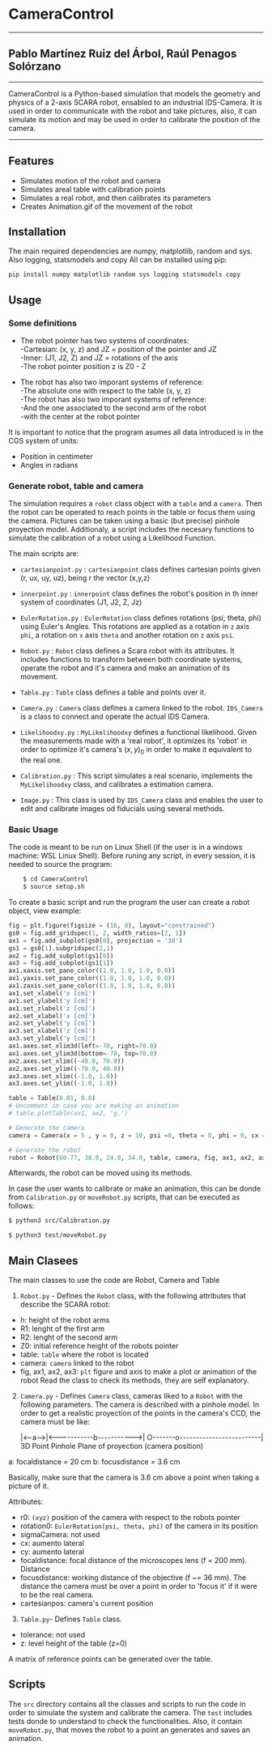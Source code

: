 # CameraControl

___

## Pablo Martínez Ruiz del Árbol, Raúl Penagos Solórzano
___

CameraControl is a Python-based simulation that models the geometry and physics of a 2-axis SCARA robot, ensabled to an industrial IDS-Camera. It is used in order to communicate with the robot and take pictures, also, it can simulate its motion and may be used in order to calibrate the position of the camera.
___



## Features

- Simulates motion of the robot and camera
- Simulates areal table with calibration points
- Simulates a real robot, and then calibrates its parameters
- Creates Animation.gif of the movement of the robot


## Installation

The main required dependencies are numpy, matplotlib, random and sys. Also logging, statsmodels and copy  All can be installed using pip:

```bash
pip install numpy matplotlib random sys logging statsmodels copy
```

## Usage


### Some definitions                                                 
- The robot pointer has two systems of coordinates:                
 -Cartesian: (x, y, z) and JZ = position of the pointer and JZ     
 -Inner: (J1, J2, Z) and JZ = rotations of the axis                
 -The robot pointer position z is Z0 - Z                           

- The robot has also two imporant systems of reference:            
 -The absolute one with respect to the table (x, y, z)         
 -The robot has also two imporant systems of reference:       
 -And the one associated to the second arm of the robot        
 -with the center at the robot pointer                        


It is important to notice that the program asumes all data introduced is in the CGS system of units:
- Position in centimeter
- Angles in radians 

### Generate robot, table and camera

The simulation requires a `robot` class object with a `table` and a `camera`. Then the robot can be operated to reach points in the table or focus them using the camera. Pictures can be taken using a basic (but precise) pinhole proyection model. Additionaly, a script includes the necesary functions to simulate the calibration of a robot using a Likelihood Function.



The main scripts are:

- `cartesianpoint.py` : `cartesianpoint` class defines cartesian points given (r, ux, uy, uz), being r the vector (x,y,z)
- `innerpoint.py` : `innerpoint` class defines the robot's position in th inner system of coordinates (J1, J2, Z, Jz)
- `EulerRotation.py` : `EulerRotation` class defines rotations (psi, theta, phi) using Euler's Angles. This rotations are applied as a rotation in `z` axis `phi`, a rotation on `x` axis `theta` and another rotation on `z` axis `psi`.
 
- `Robot.py` : `Robot` class defines a Scara robot with its attributes. It includes functions to transform between both coordinate systems, operate the robot and it's camera and make an animation of its movement.
- `Table.py` : `Table` class defines a table and points over it.
- `Camera.py` : `Camera` class defines a camera linked to the robot. `IDS_Camera` is a class to connect and operate the actual IDS Camera.
- `Likelihoodxy.py` : `MyLikelihoodxy` defines a functional likelihood. Given the measurements made with a 'real robot', it optimizes its 'robot' in order to optimize it's camera's $(x,y)_0$ in order to make it equivalent to the real one.
- `Calibration.py` : This script simulates a real scenario, implements the `MyLikelihoodxy` class, and calibrates a estimation camera.
  
- `Image.py` : This class is used by `IDS_Camera` class and enables the user to edit and calibrate images od fiducials using several methods.

### Basic Usage

The code is meant to be run on Linux Shell (if the user is in a windows machine: WSL Linux Shell).
Before runing any script, in every session, it is needed to source the program:

```bash
    $ cd CameraControl
    $ source setup.sh
```

To create a basic script and run the program the user can create a robot object, view example: 

```python
fig = plt.figure(figsize = (16, 8), layout="constrained")
gs0 = fig.add_gridspec(1, 2, width_ratios=[2, 1])
ax1 = fig.add_subplot(gs0[0], projection = '3d')
gs1 = gs0[1].subgridspec(2,1)
ax2 = fig.add_subplot(gs1[0])
ax3 = fig.add_subplot(gs1[1])
ax1.xaxis.set_pane_color((1.0, 1.0, 1.0, 0.0))
ax1.yaxis.set_pane_color((1.0, 1.0, 1.0, 0.0))
ax1.zaxis.set_pane_color((1.0, 1.0, 1.0, 0.0))
ax1.set_xlabel('x [cm]')
ax1.set_ylabel('y [cm]')
ax1.set_zlabel('z [cm]')
ax2.set_xlabel('x [cm]')
ax2.set_ylabel('y [cm]')
ax3.set_xlabel('z [cm]')
ax3.set_ylabel('y [cm]')
ax1.axes.set_xlim3d(left=-70, right=70.0) 
ax1.axes.set_ylim3d(bottom=-70, top=70.0)   
ax2.axes.set_xlim((-40.0, 70.0))
ax2.axes.set_ylim((-70.0, 40.0))
ax3.axes.set_xlim((-1.0, 1.0))
ax3.axes.set_ylim((-1.0, 1.0))

table = Table(0.01, 0.0)
# Uncomment in case you are making an animation
# table.plotTable(ax1, ax2, 'g.')

# Generate the camera  
camera = Camera(x = 5 , y = 0, z = 10, psi =0, theta = 0, phi = 0, cx = -0.5, cy = -0.5, focaldistance = 20, sigmaCamera = 0.001)

# Generate the robot
robot = Robot(60.77, 38.0, 24.0, 34.0, table, camera, fig, ax1, ax2, ax3)
```

Afterwards, the robot can be moved using its methods.

In case the user wants to calibrate or make an animation, this can be donde from `Calibration.py` or `moveRobot.py` scripts, that can be executed as follows:

```bash
$ python3 src/Calibration.py
```

```bash
$ python3 test/moveRobot.py
```



## Main Clasees 
The main classes to use the code are Robot, Camera and Table


1. `Robot.py` - Defines the `Robot` class, with the following attributes that describe the SCARA robot:

- h: height of the robot arms
- R1: lenght of the first arm 
- R2: lenght of the second arm 
- Z0: initial reference height of the robots pointer
- table: `table` where the robot is located
- camera: `camera` linked to the robot
- fig, ax1, ax2, ax3: `plt` figure and axis to make a plot or animation of the robot
Read the class to check its methods, they are self explanatory.

2. `Camera.py` - Defines `Camera` class, cameras liked to a `Robot` with the following parameters. The camera is described with a pinhole model. In order to get a realistic proyection of the points in the camera's CCD, the camera must be like:

      |<--a-->|<-----------b----------->|
      O-------o-------------------------|
  3D Point  Pinhole              Plane of proyection
        (camera position)

a: focaldistance = 20 cm
b: focusdistance = 3.6 cm

Basically, make sure that the camera is 3.6 cm above a point when taking a picture of it.

Attributes:
- r0:  `(xyz)` position of the camera with respect to the robots pointer
- rotation0:  `EulerRotation(psi, theta, phi)` of the camera in its position
- sigmaCamera: not used
- cx: aumento lateral
- cy: aumento lateral
- focaldistance: focal distance of the microscopes lens (f = 200 mm). Distance
- focusdistance: working distance of the objective (f ~= 36 mm). The distance the camera must be over a point in order to 'focus it' if it were to be the real camera.
- cartesianpos: camera's current position



3. `Table.py`- Defines `Table` class.

- tolerance:  not used
- z: level height of the table (z=0)

A matrix of reference points can be generated over the table.


## Scripts
The `src` directory contains all the classes and scripts to run the code in order to simulate the system and calibrate the camera.
The `test` includes tests donde to understand to check the functionalities. Also, it contain `moveRobot.py`, that moves the robot to a point an generates and saves an animation.



